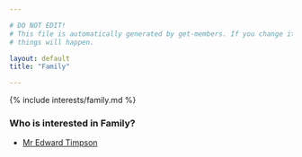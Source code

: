 ```yaml
---

# DO NOT EDIT!
# This file is automatically generated by get-members. If you change it, bad
# things will happen.

layout: default
title: "Family"

---
```


{% include interests/family.md %}

### Who is interested in Family?


* [Mr Edward Timpson](members/mr-edward-timpson.html)
